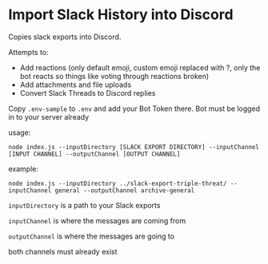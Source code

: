 Import Slack History into Discord
==

Copies slack exports into Discord.

Attempts to:

* Add reactions (only default emoji, custom emoji replaced with ?, only the bot reacts so things like voting through reactions broken)
* Add attachments and file uploads
* Convert Slack Threads to Discord replies

Copy `.env-sample` to `.env` and add your Bot Token there. Bot must be logged in to your server already


usage:

    node index.js --inputDirectory [SLACK EXPORT DIRECTORY] --inputChannel [INPUT CHANNEL] --outputChannel [OUTPUT CHANNEL]

example:

    node index.js --inputDirectory ../slack-export-triple-threat/ --inputChannel general --outputChannel archive-general

`inputDirectory` is a path to your Slack exports

`inputChannel` is where the messages are coming from

`outputChannel` is where the messages are going to

both channels must already exist


